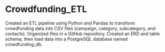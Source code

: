 # Crowdfunding_ETL

Created an ETL pipeline using Python and Pandas to transform crowdfunding data into CSV files (campaign, category, subcategory, and contacts). 
Organized files in a GitHub repository. 
Created an ERD and table schema, then load data into a PostgreSQL database named crowdfunding_db. 